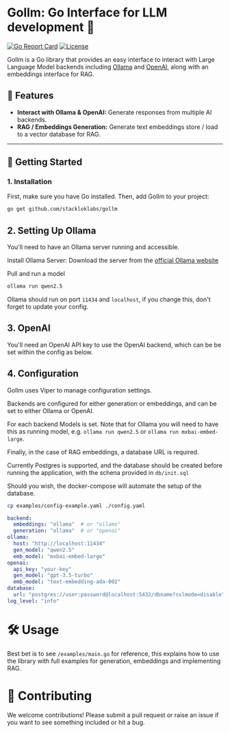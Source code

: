 # Gollm: Go Interface for LLM development 📜

[![Go Report Card](https://goreportcard.com/badge/github.com/stackloklabs/gollm)](https://goreportcard.com/report/github.com/stackloklabs/gollm)
[![License](https://img.shields.io/github/license/stackloklabs/gollm)](LICENSE)

Gollm is a Go library that provides an easy interface to interact with Large 
Language Model backends including [Ollama](https://ollama.com) and [OpenAI](https://openai.com), along with an embeddings interface for RAG.


## 🌟 Features

- **Interact with Ollama & OpenAI:** Generate responses from multiple AI backends.
- **RAG / Embeddings Generation:** Generate text embeddings store / load to a vector database for RAG.

---

## 🚀 Getting Started


### 1. Installation

First, make sure you have Go installed. Then, add Gollm to your project:

```bash
go get github.com/stackloklabs/gollm
```


##  2. Setting Up Ollama

You'll need to have an Ollama server running and accessible.

Install Ollama Server: Download the server from the [official Ollama website](https://ollama.com/download)

Pull and run a model

```bash
ollama run qwen2.5
```

Ollama should run on port `11434` and `localhost`, if you change this, don't
forget to update your config.

## 3. OpenAI

You'll need an OpenAI API key to use the OpenAI backend, which can be be
set within the config as below.

## 4. Configuration

Gollm uses Viper to manage configuration settings.

Backends are configured for either generation or embeddings, and can be set to either Ollama or OpenAI.

For each backend Models is set. Note that for Ollama you will need to 
have this as running model, e.g. `ollama run qwen2.5` or `ollama run mxbai-embed-large`.

Finally, in the case of RAG embeddings, a database URL is required.

Currently Postgres is supported, and the database should be created before running the application, with the schena provided in `db/init.sql`

Should you wish, the docker-compose will automate the setup of the database.

```bash
cp examples/config-example.yaml ./config.yaml
```

```yaml
backend:
  embeddings: "ollama"  # or "ollama"
  generation: "ollama"  # or "openai"
ollama:
  host: "http://localhost:11434"
  gen_model: "qwen2.5"
  emb_model: "mxbai-embed-large"
openai:
  api_key: "your-key"
  gen_model: "gpt-3.5-turbo"
  emb_model: "text-embedding-ada-002"
database:
  url: "postgres://user:password@localhost:5432/dbname?sslmode=disable"
log_level: "info"
```

# 🛠️ Usage

Best bet is to see `/examples/main.go` for reference, this explains how to use
the library with full examples for generation, embeddings and implementing RAG.


# 📝 Contributing

We welcome contributions! Please submit a pull request or raise an issue if
you want to see something included or hit a bug.
